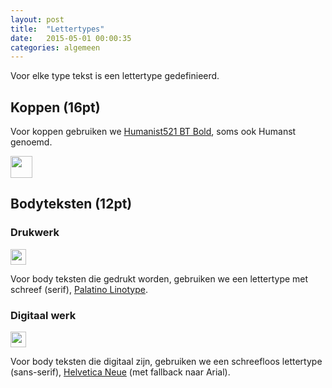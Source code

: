 ```yaml
---
layout: post
title:  "Lettertypes"
date:   2015-05-01 00:00:35
categories: algemeen
---
```


Voor elke type tekst is een lettertype gedefinieerd.

Koppen (16pt)
-------------
Voor koppen gebruiken we <a href="{{ site.baseurl }}/assets/humanist-521-bt.ttf">Humanist521 BT Bold</a>, soms ook Humanst genoemd.

<img src="{{ site.baseurl }}/assets/heading.png" style="height: 35px" />

Bodyteksten (12pt)
------------------

### Drukwerk
<img src="{{ site.baseurl }}/assets/body-text-with-serif.png" style="height: 25px"/>

Voor body teksten die gedrukt worden, gebruiken we een lettertype met schreef (serif), <a href="{{ site.baseurl }}/assets/palatino-linotype.ttf">Palatino Linotype</a>.

### Digitaal werk
<img src="{{ site.baseurl }}/assets/body-text-sans-serif.png" style="height: 25px"/>

Voor body teksten die digitaal zijn, gebruiken we een schreefloos lettertype (sans-serif), <a href="{{ site.baseurl }}/assets/helvetica-neue-medium.ttf">Helvetica Neue</a> (met fallback naar Arial).

